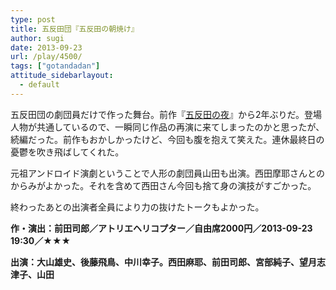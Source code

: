 ```yaml
---
type: post
title: 五反田団『五反田の朝焼け』
author: sugi
date: 2013-09-23
url: /play/4500/
tags: ["gotandadan"]
attitude_sidebarlayout:
  - default
---
```

五反田団の劇団員だけで作った舞台。前作『<a href="http://asharpminor.com/play/2713/" onclick="_gaq.push(['_trackEvent', 'outbound-article', 'http://asharpminor.com/play/2713/', '五反田の夜']);" title="五反田団『五反田の夜』">五反田の夜</a>』から2年ぶりだ。登場人物が共通しているので、一瞬同じ作品の再演に来てしまったのかと思ったが、続編だった。前作もおかしかったけど、今回も腹を抱えて笑えた。連休最終日の憂鬱を吹き飛ばしてくれた。

元祖アンドロイド演劇ということで人形の劇団員山田も出演。西田摩耶さんとのからみがよかった。それを含めて西田さん今回も捨て身の演技がすごかった。

終わったあとの出演者全員により力の抜けたトークもよかった。

**作・演出：前田司郎／アトリエヘリコプター／自由席2000円／2013-09-23 19:30／★★★**

**出演：大山雄史、後藤飛鳥、中川幸子。西田麻耶、前田司郎、宮部純子、望月志津子、山田**
